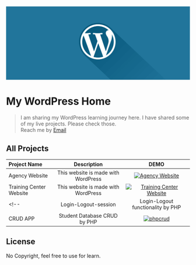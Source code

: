 <p align="center"><a href="#" target="_blank" rel="noopener noreferrer"><img src="./wordpress_banner.png?raw=true" alt="re-frame logo"></a></p>

# My WordPress Home

> I am sharing my WordPress learning journey here. I have shared some of my live projects. Please check those. <br>
> Reach me by [Email](mahibur.business@gmail.com)

## All Projects

| Project Name |  Description  |  DEMO  |
| :---         |     :---:     |  :---: |
| Agency Website | This website is made with WordPress | <a href="http://agency.srctechsolutions.com/"> <img src="http://agency.srctechsolutions.com/wp-content/uploads/2022/06/logo1.png" alt="Agency Website"  width="400" height="200"></a>|
| Training Center Website | This website is made with WordPress | <a href="https://dtitbd.com/)"> <img src="https://dtitbd.com/wp-content/uploads/2022/06/header_logo_red.png" alt="Training Center Website"  width="400" height="200"></a>|
<!-- | Login-Logout-session | Login-Logout functionality by PHP | <a href="https://github.com/mahibur01/login-logout-session"> <img src="https://github.com/mahibur01/Login-Logout-session/blob/master/login_logout.jpg?raw=true" alt="phpLoging"  width="400" height="200"></a>|
| CRUD APP | Student Database CRUD by PHP | <a href="https://github.com/mahibur01/PHP_CRUDAPP"> <img src="https://github.com/mahibur01/PHP_CRUDAPP/blob/master/crud_app.jpg?raw=true" alt="phpcrud"  width="400" height="200"></a>| -->

## License
No Copyright, feel free to use for learn. 

